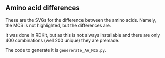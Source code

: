 ## Amino acid differences
These are the SVGs for the difference between the amino acids.
Namely, the MCS is not highlighted, but the differences are.

It was done in RDKit, but as this is not always installable and there are only 400 combinations (well 200 unique) they are premade.

The code to generate it is `genererate_AA_MCS.py`.